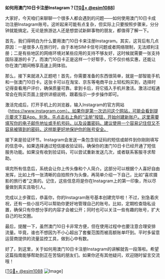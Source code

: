 **如何用澳门10日卡注册Instagram？[[TG💪+ @esim1088](https://t.me/s/esim1088)]**

大家好，今天咱们来聊聊一个很多人都会遇到的问题——如何使用澳门10日卡成功注册Instagram账号。这听起来可能有点复杂，但实际上只要按照步骤来，分分钟就能搞定。无论是旅游达人还是想尝试新鲜事物的朋友，都值得了解一下。

首先，我们得明白为什么要用澳门10日卡来注册Instagram。其实，这背后有几点原因：一是很多人在旅行时，由于本地SIM卡信号问题或者网络限制，无法顺利注册；二是有些地区的网络环境对某些应用的支持不够友好，这时候就需要一张支持国际漫游的卡了。而澳门10日卡正是这样一个好帮手，它不仅价格实惠，还能让你在澳门期间畅享高速上网体验。

那么，接下来就进入正题吧！首先，你需要准备的东西很简单，就是一部智能手机和一张澳门10日卡。这张卡可以在淘宝、京东等电商平台上轻松购买到，选择时记得查看用户评价，确保质量可靠。拿到卡后，将它插入手机并激活。激活过程通常会在购买页面上提供详细说明，跟着指示一步步操作即可。

激活完成后，打开手机上的浏览器，输入Instagram的官方网站（https://www.instagram.com）。如果你是第一次访问这个网站，可能会看到提示要求下载App。别急，先点击右上角的“注册”按钮，开始创建新账户。这里需要填写你的电子邮件地址或手机号码，以及设置密码。建议使用一个容易记住但又不容易被猜到的密码，这样能更好地保护你的账号安全。

接下来是验证环节。Instagram会发送一条包含验证码的短信或邮件到你刚刚填写的信息中。如果选择通过短信接收验证码，确保你的澳门10日卡已经开通了短信服务功能。如果没有收到验证码，可以尝试重新发送几次，或者联系客服寻求帮助。

填完所有信息后，系统会让你上传头像和个人简介。这部分可以根据个人喜好自由发挥，比如上传一张清晰的自拍照作为头像，再简单介绍一下自己，比如“喜欢摄影的旅行者”之类的。记住，这些信息将是你在Instagram上的第一印象，所以尽量做到真实且吸引人。

完成以上步骤后，恭喜你，你的Instagram账号基本创建完毕啦！不过，别急着庆祝，还有一些小技巧可以帮助你更好地管理自己的账号。比如，定期检查隐私设置，确保只有你想分享的内容才会被公开；同时也可以关注一些有趣的账号，扩大自己的社交圈。

最后，提醒一下，虽然澳门10日卡非常方便，但在使用过程中也要注意合理安排流量。毕竟，谁也不想因为不小心超出了套餐范围而被高额账单吓到。平时多留意运营商提供的流量监控工具，做到心中有数。

好了，到这里，关于如何用澳门10日卡注册Instagram的讲解就告一段落啦。希望这篇指南能够帮助到正在苦恼的朋友们。如果你还有其他疑问，欢迎随时留言交流哦！

[[TG💪+ @esim1088](https://t.me/s/esim1088) ![Image](https://i.postimg.cc/4NQfJmqS/Snipaste-2025-05-13-00-14-12.png)]
